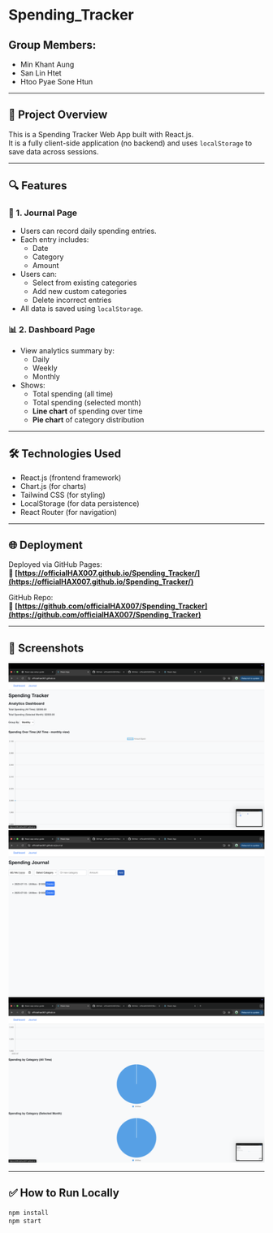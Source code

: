 # Spending_Tracker

## Group Members:
- Min Khant Aung  
- San Lin Htet  
- Htoo Pyae Sone Htun  

---

## 🧾 Project Overview  
This is a Spending Tracker Web App built with React.js.  
It is a fully client-side application (no backend) and uses `localStorage` to save data across sessions.

---

## 🔍 Features

### 📘 1. Journal Page
- Users can record daily spending entries.
- Each entry includes:
  - Date
  - Category
  - Amount
- Users can:
  - Select from existing categories
  - Add new custom categories
  - Delete incorrect entries
- All data is saved using `localStorage`.

### 📊 2. Dashboard Page
- View analytics summary by:
  - Daily
  - Weekly
  - Monthly
- Shows:
  - Total spending (all time)
  - Total spending (selected month)
  - **Line chart** of spending over time
  - **Pie chart** of category distribution

---

## 🛠️ Technologies Used
- React.js (frontend framework)
- Chart.js (for charts)
- Tailwind CSS (for styling)
- LocalStorage (for data persistence)
- React Router (for navigation)

---

## 🌐 Deployment

Deployed via GitHub Pages:  
**🔗 [https://officialHAX007.github.io/Spending_Tracker/](https://officialHAX007.github.io/Spending_Tracker/)**

GitHub Repo:  
**🔗 [https://github.com/officialHAX007/Spending_Tracker](https://github.com/officialHAX007/Spending_Tracker)**

---

## 📸 Screenshots

![Journal Page](src/components/journal.png)
![Dashboard Page](src/components/dashboard.png)
![Charts View](src/components/charts.png)


---

## ✅ How to Run Locally

```bash
npm install
npm start
